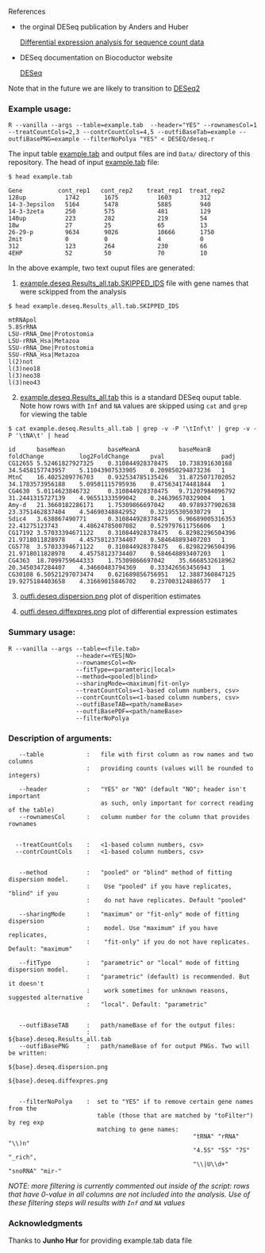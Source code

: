 References

- the orginal DESeq publication by Anders and Huber

  [Differential expression analysis for sequence count data](http://genomebiology.com/2010/11/10/R106)

- DESeq documentation on Biocoductor website

  [DESeq](http://bioconductor.org/packages/release/bioc/html/DESeq.html)

Note that in the future we are likely to transition to
[DESeq2](http://www.bioconductor.org/packages/release/bioc/html/DESeq2.html)


### Example usage:

```
R --vanilla --args --table=example.tab  --header="YES" --rownamesCol=1 --treatCountCols=2,3 --contrCountCols=4,5 --outfiBaseTab=example --outfiBasePNG=example --filterNoPolya "YES" < DESEQ/deseq.r 
```
The input table
[example.tab](https://github.com/getopt/DESEQ/blob/master/Data/example.tab) and
output files are ind `Data/` directory of this repository. The head of input
[example.tab](https://github.com/getopt/DESEQ/blob/master/Data/example.tab)
file: 

```
$ head example.tab

Gene          cont_rep1   cont_rep2    treat_rep1  treat_rep2 
128up           1742       1675           1603        312
14-3-3epsilon   5164       5478           5885        940
14-3-3zeta      250        575            481         129
140up           223        282            219         54
18w             27         25             65          13
26-29-p         9634       9026           10666       1750
2mit            0          0              4           0
312             123        264            230         66
4EHP            52         50             70          10
```

In the above example, two text ouput files are generated:

1. [example.deseq.Results_all.tab.SKIPPED_IDS](https://github.com/getopt/DESEQ/blob/master/Data/example.deseq.Results_all.tab.SKIPPED_IDS) 
    file with gene names that were sckipped from the analysis

```
$ head example.deseq.Results_all.tab.SKIPPED_IDS 

mtRNApol
5.8SrRNA
LSU-rRNA_Dme|Protostomia
LSU-rRNA_Hsa|Metazoa
SSU-rRNA_Dme|Protostomia
SSU-rRNA_Hsa|Metazoa
l(2)not
l(3)neo18
l(3)neo38
l(3)neo43
```

2. [example.deseq.Results_all.tab](https://github.com/getopt/DESEQ/blob/master/Data/example.deseq.Results_all.tab)
   this is a standard DESeq ouput table. Note how rows with `Inf` and `NA`
   values are skipped using `cat` and `grep` for viewing the table

```
$ cat example.deseq.Results_all.tab | grep -v -P '\tInf\t' | grep -v -P '\tNA\t' | head

id      baseMean            baseMeanA           baseMeanB           foldChange          log2FoldChange      pval                padj
CG12655 5.52461827927325    0.310844928378475   10.738391630168     34.5458157743957    5.11043907533905    0.209850294873236   1
MtnC    16.4025209776703    0.932534785135426   31.8725071702052    34.1783573956188    5.09501115795936    0.475634174481844   1
CG4630  5.0114623846732     0.310844928378475   9.71207984096792    31.2441315727139    4.96551333599042    0.246396570329004   1
Amy-d   21.3660182286171    1.75309866697042    40.9789377902638    23.3751462837404    4.54690348842952    0.321955305030729   1
Sdic4   3.638867490771      0.310844928378475   6.96689005316353    22.41275123743      4.48624785007082    0.529797611756606   1
CG17192 3.57033394671122    0.310844928378475   6.82982296504396    21.9718011828978    4.45758123734407    0.584648893407203   1
CG5778  3.57033394671122    0.310844928378475   6.82982296504396    21.9718011828978    4.45758123734407    0.584648893407203   1
CG4363  18.7099759644333    1.75309866697042    35.6668532618962    20.3450347284407    4.34660483794369    0.333426563456943   1
CG30108 6.50521297073474    0.621689856756951   12.3887360847125    19.9275184403658    4.31669015846702    0.237003124886577   1
```

3. [outfi.deseq.dispersion.png](https://github.com/getopt/DESEQ/blob/master/Data/example.deseq.dispersion.png)
    plot of disperition estimates 

4. [outfi.deseq.diffexpres.png](https://github.com/getopt/DESEQ/blob/master/Data/example.deseq.dispersion.png)
   plot of differential expression estimates



### Summary usage:
```
R --vanilla --args --table=<file.tab>
                   --header=<YES|NO>
                   --rownamesCol=<N>
                   --fitType=<paramteric|local>
                   --method=<pooled|blind>
                   --sharingMode=<maximum|fit-only>
                   --treatCountCols=<1-based column numbers, csv>
                   --contrCountCols=<1-based column numbers, csv>
                   --outfiBaseTAB=<path/nameBase>
                   --outfiBasePDF=<path/nameBase> 
                   --filterNoPolya
```

### Description of arguments:
```
   --table            :   file with first column as row names and two columns
                      :   providing counts (values will be rounded to integers)

   --header           :   "YES" or "NO" (default "NO"; header isn't important
                          as such, only important for correct reading of the table)
   --rownamesCol      :   column number for the column that provides rownames


  --treatCountCols    :   <1-based column numbers, csv>
  --contrCountCols    :   <1-based column numbers, csv>


   --method           :   "pooled" or "blind" method of fitting dispersion model. 
                      :    Use "pooled" if you have replicates, "blind" if you 
                      :    do not have replicates. Default "pooled"

   --sharingMode      :   "maximum" or "fit-only" mode of fitting dispersion 
                      :    model. Use "maximum" if you have replicates, 
                      :    "fit-only" if you do not have replicates. Default: "maximum"

   --fitType          :   "parametric" or "local" mode of fitting dispersion model.
                      :   "parametric" (default) is recommended. But it doesn't 
                      :    work sometimes for unknown reasons, suggested alternative 
                      :   "local". Default: "parametric" 


   --outfiBaseTAB     :   path/nameBase of for the output files: 
                      :                                ${base}.deseq.Results_all.tab
   --outfiBasePNG     :   path/nameBase of for output PNGs. Two will be written: 
                                                       ${base}.deseq.dispersion.png 
                                                       ${base}.deseq.diffexpres.png 


   --filterNoPolya    :  set to "YES" if to remove certain gene names from the
                         table (those that are matched by "toFilter") by reg exp 
                         matching to gene names: 
                                                    "tRNA" "rRNA" "\\)n"
                                                    "4.5S" "5S" "7S" "_rich",
                                                    "\\|U\\d+" "snoRNA" "mir-"
```
*NOTE: more filtering is currently commented out inside of the script: rows
that have 0-value in all columns are not included into the analysis. Use of these
filtering steps will  results with `Inf` and `NA` values*

### Acknowledgments 
Thanks to **Junho Hur** for providing example.tab data file
